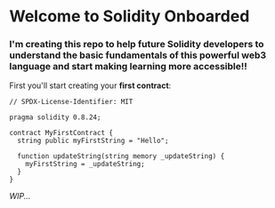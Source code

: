 # Welcome to Solidity Onboarded

### I'm creating this repo to help future Solidity developers to understand the basic fundamentals of this powerful web3 language and start making learning more accessible!!

First you'll start creating your **first contract**:
``` solidity
// SPDX-License-Identifier: MIT

pragma solidity 0.8.24;

contract MyFirstContract {
  string public myFirstString = "Hello";

  function updateString(string memory _updateString) {
    myFirstString = _updateString;
  }
}
```

_WIP..._